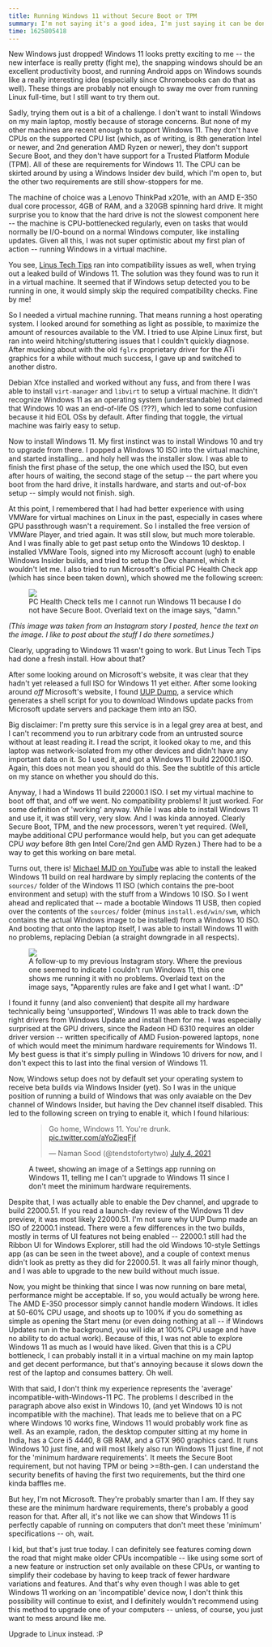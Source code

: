 ```yaml
---
title: Running Windows 11 without Secure Boot or TPM
summary: I'm not saying it's a good idea, I'm just saying it can be done.
time: 1625805418
---
```


New Windows just dropped! Windows 11 looks pretty exciting to me -- the new interface is really pretty (fight me), the snapping windows should be an excellent productivity boost, and running Android apps on Windows sounds like a really interesting idea (especially since Chromebooks can do that as well). These things are probably not enough to sway me over from running Linux full-time, but I still want to try them out.

Sadly, trying them out is a bit of a challenge. I don't want to install Windows on my main laptop, mostly because of storage concerns. But none of my other machines are recent enough to support Windows 11. They don't have CPUs on the supported CPU list (which, as of writing, is 8th generation Intel or newer, and 2nd generation AMD Ryzen or newer), they don't support Secure Boot, and they don't have support for a Trusted Platform Module (TPM). All of these are requirements for Windows 11. The CPU can be skirted around by using a Windows Insider dev build, which I'm open to, but the other two requirements are still show-stoppers for me.

The machine of choice was a Lenovo ThinkPad x201e, with an AMD E-350 dual core processor, 4GB of RAM, and a 320GB spinning hard drive. It might surprise you to know that the hard drive is not the slowest component here -- the machine is CPU-bottlenecked regularly, even on tasks that would normally be I/O-bound on a normal Windows computer, like installing updates. Given all this, I was not super optimistic about my first plan of action -- running Windows in a virtual machine.

You see, [Linus Tech Tips](https://www.youtube.com/watch?v=odZSCdNTFPw) ran into compatibility issues as well, when trying out a leaked build of Windows 11. The solution was they found was to run it in a virtual machine. It seemed that if Windows setup detected you to be running in one, it would simply skip the required compatibility checks. Fine by me!

So I needed a virtual machine running. That means running a host operating system. I looked around for something as light as possible, to maximize the amount of resources available to the VM. I tried to use Alpine Linux first, but ran into weird hitching/stuttering issues that I couldn't quickly diagnose. After mucking about with the old `fglrx` proprietary driver for the ATi graphics for a while without much success, I gave up and switched to another distro.

Debian Xfce installed and worked without any fuss, and from there I was able to install `virt-manager` and `libvirt` to setup a virtual machine. It didn't recognize Windows 11 as an operating system (understandable) but claimed that Windows 10 was an end-of-life OS (???), which led to some confusion because it hid EOL OSs by default. After finding that toggle, the virtual machine was fairly easy to setup.

Now to install Windows 11. My first instinct was to install Windows 10 and try to upgrade from there. I popped a Windows 10 ISO into the virtual machine, and started installing... and holy hell was the installer slow. I was able to finish the first phase of the setup, the one which used the ISO, but even after hours of waiting, the second stage of the setup -- the part where you boot from the hard drive, it installs hardware, and starts and out-of-box setup -- simply would not finish. sigh.

At this point, I remembered that I had had better experience with using VMWare for virtual machines on Linux in the past, especially in cases where GPU passthrough wasn't a requirement. So I installed the free version of VMWare Player, and tried again. It was still slow, but much more tolerable. And I was finally able to get past setup onto the Windows 10 desktop. I installed VMWare Tools, signed into my Microsoft account (ugh) to enable Windows Insider builds, and tried to setup the Dev channel, which it wouldn't let me. I also tried to run Microsoft's official PC Health Check app (which has since been taken down), which showed me the following screen:

<figure>
<img src="/img/windows11-unsupported/win10-said-no.jpg" class="vertical">
<figcaption>PC Health Check tells me I cannot run Windows 11 because I do not have Secure Boot. Overlaid text on the image says, "damn."</figcaption>
</figure>

*(This image was taken from an Instagram story I posted, hence the text on the image. I like to post about the stuff I do there sometimes.)*

Clearly, upgrading to Windows 11 wasn't going to work. But Linus Tech Tips had done a fresh install. How about that?

After some looking around on Microsoft's website, it was clear that they hadn't yet released a full ISO for Windows 11 yet either. After some looking around *off* Microsoft's website, I found [UUP Dump](https://uupdump.net/), a service which generates a shell script for you to download Windows update packs from Microsoft update servers and package them into an ISO. 

Big disclaimer: I'm pretty sure this service is in a legal grey area at best, and I can't recommend you to run arbitrary code from an untrusted source without at least reading it. I read the script, it looked okay to me, and this laptop was network-isolated from my other devices and didn't have any important data on it. So I used it, and got a Windows 11 build 22000.1 ISO. Again, this does not mean you should do this. See the subtitle of this article on my stance on whether you should do this.

Anyway, I had a Windows 11 build 22000.1 ISO. I set my virtual machine to boot off that, and off we went. No compatibility problems! It just worked. For some definition of 'working' anyway. While I was able to install Windows 11 and use it, it was still very, very slow. And I was kinda annoyed. Clearly Secure Boot, TPM, and the new processors, weren't yet required. (Well, maybe additional CPU performance would help, but you can get adequate CPU *way* before 8th gen Intel Core/2nd gen AMD Ryzen.) There had to be a way to get this working on bare metal.

Turns out, there is! [Michael MJD on YouTube](https://www.youtube.com/watch?v=5rDJyMXbPdE) was able to install the leaked Windows 11 build on real hardware by simply replacing the contents of the `sources/` folder of the Windows 11 ISO (which contains the pre-boot environment and setup) with the stuff from a Windows 10 ISO. So I went ahead and replicated that -- made a bootable Windows 11 USB, then copied over the contents of the `sources/` folder (minus `install.esd/win/swm`, which contains the actual Windows image to be installed) from a Windows 10 ISO. And booting that onto the laptop itself, I was able to install Windows 11 with no problems, replacing Debian (a straight downgrade in all respects). 

<figure>
<img src="/img/windows11-unsupported/win11-on-x120e.jpg" class="vertical">
<figcaption>A follow-up to my previous Instagram story. Where the previous one seemed to indicate I couldn't run Windows 11, this one shows me running it with no problems. Overlaid text on the image says, "Apparently rules are fake and I get what I want. :D"</figcaption>
</figure>

I found it funny (and also convenient) that despite all my hardware technically being 'unsupported', Windows 11 was able to track down the right drivers from Windows Update and install them for me. I was especially surprised at the GPU drivers, since the Radeon HD 6310 requires an older driver version -- written specifically of AMD Fusion-powered laptops, none of which would meet the minimum hardware requirements for Windows 11. My best guess is that it's simply pulling in Windows 10 drivers for now, and I don't expect this to last into the final version of Windows 11.

Now, Windows setup does not by default set your operating system to receive beta builds via Windows Insider (yet). So I was in the unique position of running a build of Windows that was only avaiable on the Dev channel of Windows Insider, but having the Dev channel itself disabled. This led to the following screen on trying to enable it, which I found hilarious:

<figure>
<blockquote class="twitter-tweet" data-dnt="true" data-theme="light"><p lang="en" dir="ltr">Go home, Windows 11. You&#39;re drunk. <a href="https://t.co/aYoZjeqFjf">pic.twitter.com/aYoZjeqFjf</a></p>&mdash; Naman Sood (@tendstofortytwo) <a href="https://twitter.com/tendstofortytwo/status/1411480690449960960?ref_src=twsrc%5Etfw">July 4, 2021</a></blockquote> <script async src="https://platform.twitter.com/widgets.js" charset="utf-8"></script> 
<figcaption>A tweet, showing an image of a Settings app running on Windows 11, telling me I can't upgrade to Windows 11 since I don't meet the minimum hardware requirements.</figcaption>
</figure>

Despite that, I was actually able to enable the Dev channel, and upgrade to build 22000.51. If you read a launch-day review of the Windows 11 dev preview, it was most likely 22000.51. I'm not sure why UUP Dump made an ISO of 22000.1 instead. There were a few differences in the two builds, mostly in terms of UI features not being enabled -- 22000.1 still had the Ribbon UI for Windows Explorer, still had the old Windows 10-style Settings app (as can be seen in the tweet above), and a couple of context menus didn't look as pretty as they did for 22000.51. It was all fairly minor though, and I was able to upgrade to the new build without much issue.

Now, you might be thinking that since I was now running on bare metal, performance might be acceptable. If so, you would actually be wrong here. The AMD E-350 processor simply cannot handle modern Windows. It idles at 50-60% CPU usage, and shoots up to 100% if you do something as simple as opening the Start menu (or even doing nothing at all -- if Windows Updates run in the background, you will idle at 100% CPU usage and have no ability to do actual work). Because of this, I was not able to explore Windows 11 as much as I would have liked. Given that this is a CPU bottleneck, I can probably install it in a virtual machine on my main laptop and get decent performance, but that's annoying because it slows down the rest of the laptop and consumes battery. Oh well.

With that said, I don't think my experience represents the 'average' incompatible-with-Windows-11 PC. The problems I described in the paragraph above also exist in Windows 10, (and yet Windows 10 is not incompatible with the machine). That leads me to believe that on a PC where Windows 10 works fine, Windows 11 would probably work fine as well. As an example, radon, the desktop computer sitting at my home in India, has a Core i5 4440, 8 GB RAM, and a GTX 960 graphics card. It runs Windows 10 just fine, and will most likely also run Windows 11 just fine, if not for the 'minimum hardware requirements'. It meets the Secure Boot requirement, but not having TPM or being >=8th-gen. I can understand the security benefits of having the first two requirements, but the third one kinda baffles me.

But hey, I'm not Microsoft. They're probably smarter than I am. If they say these are the minimum hardware requirements, there's probably a good reason for that. After all, it's not like we can show that Windows 11 is perfectly capable of running on computers that don't meet these 'minimum' specifications -- oh, wait.

I kid, but that's just true today. I can definitely see features coming down the road that might make older CPUs incompatible -- like using some sort of a new feature or instruction set only available on these CPUs, or wanting to simplify their codebase by having to keep track of fewer hardware variations and features. And that's why even though I was able to get Windows 11 working on an 'incompatible' device now, I don't think this possibility will continue to exist, and I definitely wouldn't recommend using this method to upgrade one of your computers -- unless, of course, you just want to mess around like me.

Upgrade to Linux instead. :P
